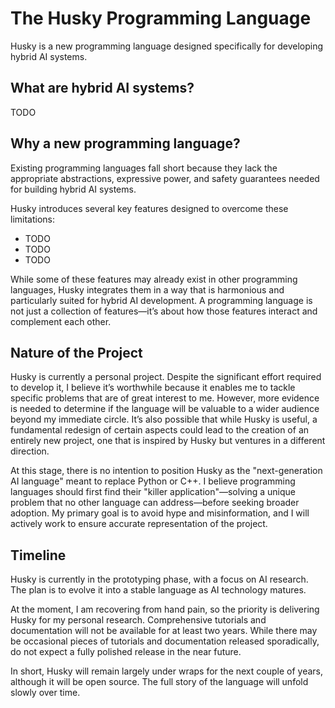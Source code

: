 # The Husky Programming Language

Husky is a new programming language designed specifically for developing hybrid AI systems.

## What are hybrid AI systems?

TODO

## Why a new programming language?

Existing programming languages fall short because they lack the appropriate abstractions, expressive power, and safety guarantees needed for building hybrid AI systems.

Husky introduces several key features designed to overcome these limitations:
- TODO
- TODO
- TODO

While some of these features may already exist in other programming languages, Husky integrates them in a way that is harmonious and particularly suited for hybrid AI development. A programming language is not just a collection of features—it’s about how those features interact and complement each other.

## Nature of the Project

Husky is currently a personal project. Despite the significant effort required to develop it, I believe it’s worthwhile because it enables me to tackle specific problems that are of great interest to me. However, more evidence is needed to determine if the language will be valuable to a wider audience beyond my immediate circle. It’s also possible that while Husky is useful, a fundamental redesign of certain aspects could lead to the creation of an entirely new project, one that is inspired by Husky but ventures in a different direction.

At this stage, there is no intention to position Husky as the "next-generation AI language" meant to replace Python or C++. I believe programming languages should first find their "killer application"—solving a unique problem that no other language can address—before seeking broader adoption. My primary goal is to avoid hype and misinformation, and I will actively work to ensure accurate representation of the project.

## Timeline

Husky is currently in the prototyping phase, with a focus on AI research. The plan is to evolve it into a stable language as AI technology matures.

At the moment, I am recovering from hand pain, so the priority is delivering Husky for my personal research. Comprehensive tutorials and documentation will not be available for at least two years. While there may be occasional pieces of tutorials and documentation released sporadically, do not expect a fully polished release in the near future.

In short, Husky will remain largely under wraps for the next couple of years, although it will be open source. The full story of the language will unfold slowly over time.
